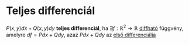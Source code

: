 # Teljes differenciál

$P(x, y)dx + Q(x, y)dy$ **teljes differenciál**, ha $\exists f: \mathbb{R}^2 \rightarrow \mathbb{R}$ [diffható](./totalis-diffhatosag.md) függvény, amelyre $df = Pdx + Qdy$, azaz $Pdx + Qdy$ az [első differenciálja](./elso-differencial.md)